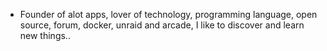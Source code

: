 - Founder of alot apps, lover of technology, programming language, open source, forum, docker, unraid and arcade, I like to discover and learn new things..
  <br>









































































































































































































































































